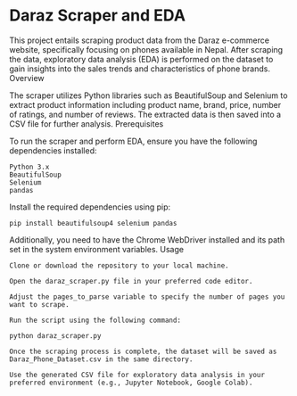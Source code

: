 # Daraz Scraper and EDA

This project entails scraping product data from the Daraz e-commerce website, specifically focusing on phones available in Nepal. After scraping the data, exploratory data analysis (EDA) is performed on the dataset to gain insights into the sales trends and characteristics of phone brands.
Overview

The scraper utilizes Python libraries such as BeautifulSoup and Selenium to extract product information including product name, brand, price, number of ratings, and number of reviews. The extracted data is then saved into a CSV file for further analysis.
Prerequisites

To run the scraper and perform EDA, ensure you have the following dependencies installed:

    Python 3.x
    BeautifulSoup
    Selenium
    pandas

Install the required dependencies using pip:
```
pip install beautifulsoup4 selenium pandas
```
Additionally, you need to have the Chrome WebDriver installed and its path set in the system environment variables.
Usage

    Clone or download the repository to your local machine.

    Open the daraz_scraper.py file in your preferred code editor.

    Adjust the pages_to_parse variable to specify the number of pages you want to scrape.

    Run the script using the following command:
```
python daraz_scraper.py
```
    Once the scraping process is complete, the dataset will be saved as Daraz_Phone_Dataset.csv in the same directory.

    Use the generated CSV file for exploratory data analysis in your preferred environment (e.g., Jupyter Notebook, Google Colab).
